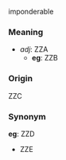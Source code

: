 imponderable
### Meaning
+ _adj_: ZZA
    + __eg__: ZZB

### Origin

ZZC

### Synonym

__eg__: ZZD

+ ZZE


